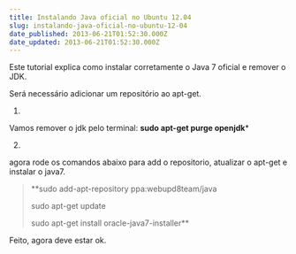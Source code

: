 ```yaml
---
title: Instalando Java oficial no Ubuntu 12.04
slug: instalando-java-oficial-no-ubuntu-12-04
date_published: 2013-06-21T01:52:30.000Z
date_updated: 2013-06-21T01:52:30.000Z
---
```


Este tutorial explica como instalar corretamente o Java 7 oficial e remover o JDK.

Será necessário adicionar um repositório ao apt-get.

1. 
Vamos remover o jdk pelo terminal: **sudo apt-get purge openjdk***

2. 
agora rode os comandos abaixo para add o repositorio, atualizar o apt-get e instalar o java7.

> **sudo add-apt-repository ppa:webupd8team/java
> 
> sudo apt-get update
> 
> sudo apt-get install oracle-java7-installer**

Feito, agora deve estar ok.
